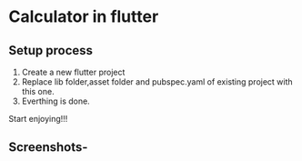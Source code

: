 # Calculator in flutter
## Setup process
1. Create a new flutter project
2. Replace lib folder,asset folder and pubspec.yaml of existing project with this one.
3. Everthing is done.

Start enjoying!!!

## Screenshots-
